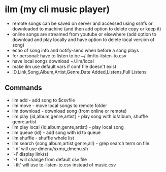 # ilm (my cli music player)
- remote songs can be saved on server and accessed using sshfs or downloaded to machine (and then add option to delete copy or keep it)
- online songs are streamed from youtube or elsewhere (add option to download and play locally and have option to delete local version of song)
- echo of song info and notify-send when before a song plays
- for personal: have to listen to be ~/.ilm/to-listen-to.csv
- have local songs download ~/.ilm/local
- make ilm use default vars if conf file doesn't exist
- ID,Link,Song,Album,Artist,Genre,Date Added,Listens,Full Listens
## Commands
- ilm add - add song to $csvfile
- ilm move - move local songs to remote folder
- ilm download - download song (from online or remote)
- ilm play {id,album,genre,artist} - play song with id/album, shuffle genre,artist
- ilm play local {id,album,genre,artist} - play local song
- ilm queue {id} - add song with id to queue
- ilm shuffle - shuffle whole list
- ilm search {song,album,artist,genre,all} - grep search term on file
- '-d' will use dmenu/sxmo_dmenu.sh
- '-l' display link(s)
- '-f' will change from default csv file
- '-tlt' will use to-listen-to.csv instead of music.csv
